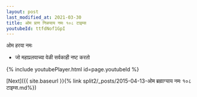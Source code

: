 ```yaml
---
layout: post
last_modified_at: 2021-03-30
title: ओम प्राण निळयाय नमः १०८ टाइम्स
youtubeId: ttfdNof1GpI
---
```

 
 
 ओम हरया नमः  
 
 -  जो महाप्रलयाच्या वेळी सर्वकाही नष्ट करतो 
 
  
 
  
 
 
 
 
 
 


{% include youtubePlayer.html id=page.youtubeId %}
 
[Next]({{ site.baseurl }}{% link  split2/_posts/2015-04-13-ओम ब्रह्माग्याय नमः १०८ टाइम्स.md%})
 
